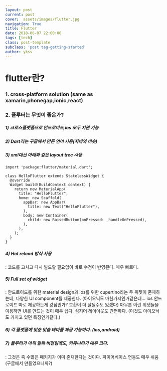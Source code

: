```yaml
---
layout: post
current: post
cover:  assets/images/flutter.jpg
navigation: True
title: Flutter
date: 2018-06-07 22:00:00
tags: [tech]
class: post-template
subclass: 'post tag-getting-started'
author: ykss
---
```


# flutter란?

### 1. cross-platform solution (same as xamarin,phonegap,ionic,react)

### 2. 플루터는 무엇이 좋은가?

##### 1) 크로스플랫폼으로 안드로이드,ios 모두 지원 가능
##### 2) Dart라는 구글에서 만든 언어 사용(자바와 비슷)
##### 3) xml대신 아래와 같은 layout tree 사용

    import 'package:flutter/material.dart';

    class HelloFlutter extends StatelessWidget {
      @override
      Widget build(BuildContext context) {
        return new MaterialApp(
          title: "HelloFlutter",
          home: new Scaffold(
            appBar: new AppBar(
              title: new Text("HelloFlutter"),
            ),
            body: new Container(
              child: new RaisedButton(onPressed: _handleOnPressed),
            ),
          ),
        );
      }
    }

##### 4) Hot reload 방식 사용
: 코드를 고치고 다시 빌드할 필요없이 바로 수정이 반영된다. 매우 빠르다.

##### 5) Full set of widget
: 안드로이드를 위한 material design과 ios를 위한 cupertino라는 두 위젯이 존재하는데, 다양한 UI component를 제공한다. (아이오닉도 마찬가지인거같은데... ios 안드로이드 따로 제공하는게 강점인가? 호환이 더 잘될수도 있겠다)
아무튼 이런 위젯들을 이용하면 UI를 만드는 것이 매우 쉽다. 심지어 레이아웃도 간편하다. (이것도 아이오닉도 가지고 있던 특징인거같다.)

##### 6) 각 플랫폼에 맞춘 맞춤 테마를 제공 가능하다. (ios,android)

##### 7) 플루터가 아직 알파 버전임에도, 커뮤니티가 매우 크다. 

: 그것은 즉 수많은 패키지가 이미 존재한다는 것이다. 파이어베이스 연동도 매우 쉬움(구글에서 만들었으니까?)

